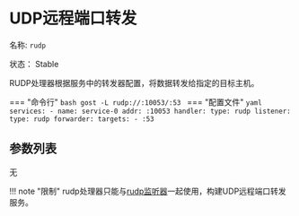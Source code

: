 # UDP远程端口转发

名称: `rudp`

状态： Stable

RUDP处理器根据服务中的转发器配置，将数据转发给指定的目标主机。

=== "命令行"
	```bash
	gost -L rudp://:10053/:53
	```
=== "配置文件"
    ```yaml
	services:
	- name: service-0
	  addr: :10053
	  handler:
		type: rudp
	  listener:
		type: rudp
	  forwarder:
		targets:
		- :53
	```

## 参数列表

无

!!! note "限制"
    rudp处理器只能与[rudp监听器](/reference/listeners/rudp/)一起使用，构建UDP远程端口转发服务。


